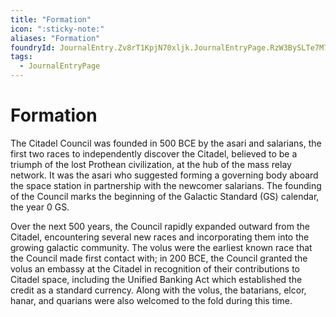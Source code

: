 ```yaml
---
title: "Formation"
icon: ":sticky-note:"
aliases: "Formation"
foundryId: JournalEntry.Zv8rT1KpjN70xljk.JournalEntryPage.RzW3BySLTe7M7i2E
tags:
  - JournalEntryPage
---
```


# Formation
The Citadel Council was founded in 500 BCE by the asari and salarians, the first two races to independently discover the Citadel, believed to be a triumph of the lost Prothean civilization, at the hub of the mass relay network. It was the asari who suggested forming a governing body aboard the space station in partnership with the newcomer salarians. The founding of the Council marks the beginning of the Galactic Standard (GS) calendar, the year 0 GS.

Over the next 500 years, the Council rapidly expanded outward from the Citadel, encountering several new races and incorporating them into the growing galactic community. The volus were the earliest known race that the Council made first contact with; in 200 BCE, the Council granted the volus an embassy at the Citadel in recognition of their contributions to Citadel space, including the Unified Banking Act which established the credit as a standard currency. Along with the volus, the batarians, elcor, hanar, and quarians were also welcomed to the fold during this time.